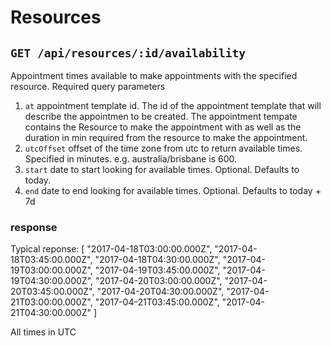# Resources
## `GET /api/resources/:id/availability`
Appointment times available to make appointments with the specified resource.
Required query parameters
1. `at` appointment template id. The id of the appointment template that will describe the appointmen to be created. The appointment tempate contains the Resource to make the appointment with as well as the duration in min required from the resource to make the appointment.
1. `utcOffset` offset of the time zone from utc to return available times. Specified in minutes. e.g. australia/brisbane is 600.
1. `start` date to start looking for available times. Optional. Defaults to today.
1. `end` date to end looking for available times. Optional. Defaults to today + 7d

### response
Typical reponse:
[
  "2017-04-18T03:00:00.000Z",
  "2017-04-18T03:45:00.000Z",
  "2017-04-18T04:30:00.000Z",
  "2017-04-19T03:00:00.000Z",
  "2017-04-19T03:45:00.000Z",
  "2017-04-19T04:30:00.000Z",
  "2017-04-20T03:00:00.000Z",
  "2017-04-20T03:45:00.000Z",
  "2017-04-20T04:30:00.000Z",
  "2017-04-21T03:00:00.000Z",
  "2017-04-21T03:45:00.000Z",
  "2017-04-21T04:30:00.000Z"
]

All times in UTC
